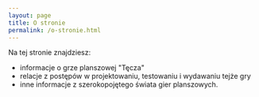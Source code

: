```yaml
---
layout: page
title: O stronie
permalink: /o-stronie.html
---
```


Na tej stronie znajdziesz:

* informacje o grze planszowej "Tęcza"
* relacje z postępów w projektowaniu, testowaniu i wydawaniu tejże gry
* inne informacje  z szerokopojętego świata gier planszowych.
